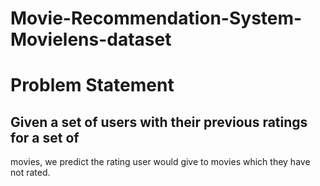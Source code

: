 # Movie-Recommendation-System-Movielens-dataset
# Problem Statement <br>
## Given a set of users with their previous ratings for a set of
movies, we predict the rating user would give to movies
which they have not rated.
